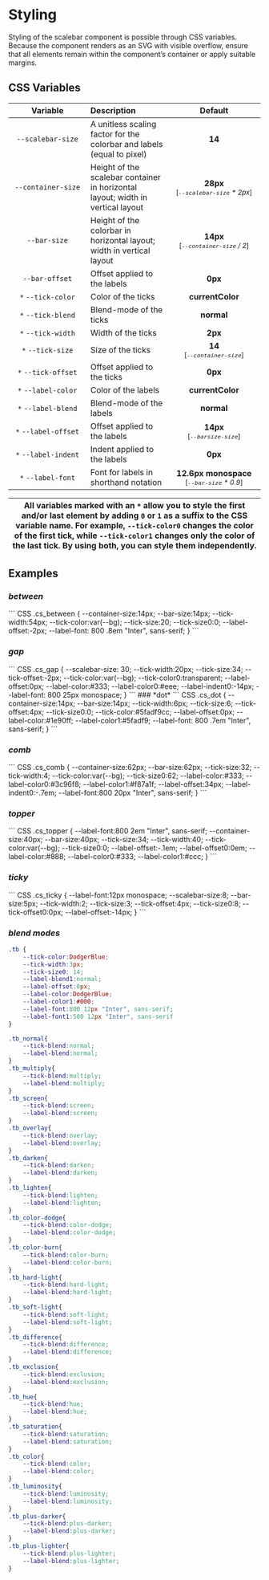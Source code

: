 # Styling

Styling of the scalebar component is possible through CSS variables. Because the
component renders as an SVG with visible overflow, ensure that all elements
remain within the component’s container or apply suitable margins.

## CSS Variables

| <div style="width:140px">Variable</div> | Description                                                                     |                 <div style="width:170px">Default</div>                  |
| :-------------------------------------: | :------------------------------------------------------------------------------ | :---------------------------------------------------------------------: |
|            `--scalebar-size`            | A unitless scaling factor for the colorbar and labels (equal to pixel)          |                                 **14**                                  |
|           `--container-size`            | Height of the scalebar container in horizontal layout; width in vertical layout |    **28px**<br> <small>[_`--scalebar-size`&nbsp;*&nbsp;2px_]</small>    |
|              `--bar-size`               | Height of the colorbar in horizontal layout; width in vertical layout           |    **14px**<br> <small>[_`--container-size`&nbsp;/&nbsp;2_]</small>     |
|             `--bar-offset`              | Offset applied to the labels                                                    |                                 **0px**                                 |
|           `*` `--tick-color`            | Color of the ticks                                                              |                            **currentColor**                             |  
|           `*` `--tick-blend`            | Blend-mode of the ticks                                                              |                            **normal**                             |
|           `*` `--tick-width`            | Width of the ticks                                                              |                                 **2px**                                 |
|            `*` `--tick-size`            | Size of the ticks                                                               |            **14**<br> <small>[_`--container-size`_]</small>             |
|           `*` `--tick-offset`           | Offset applied to the ticks                                                     |                                 **0px**                                 |
|           `*` `--label-color`           | Color of the labels                                                             |                             **currentColor**                             | 
|           `*` `--label-blend`           | Blend-mode of the labels                                                             |                            **normal**                             |
|          `*` `--label-offset`           | Offset applied to the labels                                                    |            **14px**<br> <small>[_`--barsize-size`_]</small>             |
|          `*` `--label-indent`           | Indent applied to the labels                                                    |                                 **0px**                                 |
|           `*` `--label-font`            | Font for labels in shorthand notation                                           | **12.6px monospace**<br><small>[_`--bar-size`&nbsp;*&nbsp;0.9_]</small> |

| All variables marked with an `*` allow you to style the first and/or last element by adding `0` or `1` as a suffix to the CSS variable name. For example, `--tick-color0` changes the color of the first tick, while `--tick-color1` changes only the color of the last tick. By using both, you can style them independently. |
| ------------------------------------------------------------------------------------------------------------------------------------------------------------------------------------------------------------------------------------------------------------------------------------------------------------------------------ |

## Examples

<style>
    :root {
        --bg:var(--vp-c-bg);
    }

</style>

### _between_

<dv-scalebar class="cs_between" colorClass="average" labels=",&#9664; 50%,&#9664; 75%,&#9664; 92%," colors ticks classes="0,.5,.75,.93,1"/>
<style>
    .cs_between {
        --container-size:14px;
        --bar-size:14px;
        --tick-width:54px;
        --tick-color:var(--bg);
        --tick-size:20;
        --tick-size0:0;
        --label-offset:-2px;
        --label-font: 800 .8em "Inter", sans-serif;
    }
</style>
``` CSS
    .cs_between {
        --container-size:14px;
        --bar-size:14px;
        --tick-width:54px;
        --tick-color:var(--bg);
        --tick-size:20;
        --tick-size0:0;
        --label-offset:-2px;
        --label-font: 800 .8em "Inter", sans-serif;
    }
```

### _gap_

<dv-scalebar class="cs_gap" colors="green,lightgray,red" colorClass="average" labels="low,mid,high" ticks classes="0,.25,.75,1"/>
<style>
    .cs_gap {
        --scalebar-size: 30;
        --tick-width:20px;
        --tick-size:34;
        --tick-offset:-2px;
        --tick-color:var(--bg);
        --tick-color0:transparent;
        --label-offset:0px;
        --label-color:#333;
        --label-color0:#eee;
        --label-indent0:-14px;
        --label-font: 800 25px monospace;
    }
</style>
``` CSS
    .cs_gap {
        --scalebar-size: 30;
        --tick-width:20px;
        --tick-size:34;
        --tick-offset:-2px;
        --tick-color:var(--bg);
        --tick-color0:transparent;
        --label-offset:0px;
        --label-color:#333;
        --label-color0:#eee;
        --label-indent0:-14px;
        --label-font: 800 25px monospace;
    }
```
### *dot*
<dv-scalebar class="cs_dot" colors="RdPu" colorCorrectLightness labels="100" ticks="11"/>
<style>
    .cs_dot {
        --container-size:14px;
        --bar-size:14px;
        --tick-width:6px;
        --tick-size:6;
        --tick-offset:4px;
        --tick-size0:0;
        --tick-color:#5fadf9cc;
        --label-offset:0px;
        --label-color:#1e90ff;
        --label-color1:#5fadf9;
        --label-font: 800 .7em "Inter", sans-serif;
    }
</style>
``` CSS
    .cs_dot {
        --container-size:14px;
        --bar-size:14px;
        --tick-width:6px;
        --tick-size:6;
        --tick-offset:4px;
        --tick-size0:0;
        --tick-color:#5fadf9cc;
        --label-offset:0px;
        --label-color:#1e90ff;
        --label-color1:#5fadf9;
        --label-font: 800 .7em "Inter", sans-serif;
    }
```

### _comb_

<dv-scalebar class="cs_comb" labels="&#9664; UV,380 to 700 nm,IR &#9654;" colors ticks="71"/>
<style>
    .cs_comb {
        --container-size:62px;
        --bar-size:62px;
        --tick-size:32;
        --tick-width:4;
        --tick-color:var(--bg);
        --tick-size0:62;
        --label-color:#333;
        --label-color0:#3c96f8;
        --label-color1:#f87a1f;
        --label-offset:34px;
        --label-indent0:-.7em;
        --label-font:800 20px "Inter", sans-serif;
    }
</style>
``` CSS
    .cs_comb {
        --container-size:62px;
        --bar-size:62px;
        --tick-size:32;
        --tick-width:4;
        --tick-color:var(--bg);
        --tick-size0:62;
        --label-color:#333;
        --label-color0:#3c96f8;
        --label-color1:#f87a1f;
        --label-offset:34px;
        --label-indent0:-.7em;
        --label-font:800 20px "Inter", sans-serif;
    }
```

### _topper_

<dv-scalebar class="cs_topper" labels="0,1,2,3,4,5,6" colors="Viridis" colorReverse ticks classes="6"/>
<style>
    .cs_topper {
        --label-font:800 2em "Inter", sans-serif;
        --container-size:40px;
        --bar-size:40px;
        --tick-size:34;
        --tick-width:40;
        --tick-color:var(--bg);
        --tick-size0:0;
        --label-offset:-.1em;
        --label-offset0:0em;
        --label-color:#888;
        --label-color0:#333;
        --label-color1:#ccc;
    }

</style>
``` CSS
    .cs_topper {
        --label-font:800 2em "Inter", sans-serif;
        --container-size:40px;
        --bar-size:40px;
        --tick-size:34;
        --tick-width:40;
        --tick-color:var(--bg);
        --tick-size0:0;
        --label-offset:-.1em;
        --label-offset0:0em;
        --label-color:#888;
        --label-color0:#333;
        --label-color1:#ccc;
    }
```

### _ticky_

<dv-scalebar class="cs_ticky" labels=",100" colors ticks="101"/>
<style>
    .cs_ticky {
        --label-font:12px monospace;
        --scalebar-size:8;
        --bar-size:5px;
        --tick-width:2;
        --tick-size:3;
        --tick-offset:4px;
        --tick-size0:8;
        --tick-offset0:0px;
        --label-offset:-14px;
    }

</style>
``` CSS
    .cs_ticky {
        --label-font:12px monospace;
        --scalebar-size:8;
        --bar-size:5px;
        --tick-width:2;
        --tick-size:3;
        --tick-offset:4px;
        --tick-size0:8;
        --tick-offset0:0px;
        --label-offset:-14px;
    }
```

### _blend modes_

<dv-scalebar class="tb tb_normal" colors="Viridis" ticks="5" labels="1,2,3,normal"/>
<dv-scalebar class="tb tb_multiply" colors="Viridis" ticks="5" labels="1,2,3,multiply"/>
<dv-scalebar class="tb tb_screen" colors="Viridis" ticks="5" labels="1,2,3,screen"/>
<dv-scalebar class="tb tb_overlay" colors="Viridis" ticks="5" labels="1,2,3,overlay"/>
<dv-scalebar class="tb tb_darken" colors="Viridis" ticks="5" labels="1,2,3,darken"/>
<dv-scalebar class="tb tb_lighten" colors="Viridis" ticks="5" labels="1,2,3,lighten"/>
<dv-scalebar class="tb tb_color-dodge" colors="Viridis" ticks="5" labels="1,2,3,color-dodge"/>
<dv-scalebar class="tb tb_color-burn" colors="Viridis" ticks="5" labels="1,2,3,color-burn"/>
<dv-scalebar class="tb tb_hard-light" colors="Viridis" ticks="5" labels="1,2,3,hard-light"/>
<dv-scalebar class="tb tb_soft-light" colors="Viridis" ticks="5" labels="1,2,3,soft-light"/>
<dv-scalebar class="tb tb_difference" colors="Viridis" ticks="5" labels="1,2,3,difference"/>
<dv-scalebar class="tb tb_exclusion" colors="Viridis" ticks="5" labels="1,2,3,exclusion"/>
<dv-scalebar class="tb tb_hue" colors="Viridis" ticks="5" labels="1,2,3,hue"/>
<dv-scalebar class="tb tb_saturation" colors="Viridis" ticks="5" labels="1,2,3,saturation"/>
<dv-scalebar class="tb tb_color" colors="Viridis" ticks="5" labels="1,2,3,color"/>
<dv-scalebar class="tb tb_luminosity" colors="Viridis" ticks="5" labels="1,2,3,luminosity"/>
<dv-scalebar class="tb tb_plus-darker" colors="Viridis" ticks="5" labels="1,2,3,plus-darker"/>
<dv-scalebar class="tb tb_plus-lighter" colors="Viridis" ticks="5" labels="1,2,3,plus-lighter"/>

<style>
.tb {
    --tick-color:DodgerBlue;
    --tick-width:3px;
    --tick-size0: 14;
    --label-blend1:normal;
    --label-offset:0px;
    --label-color:DodgerBlue;
    --label-color1:#000;
    --label-font:800 12px "Inter", sans-serif;
    --label-font1:500 12px "Inter", sans-serif
}

.tb_normal{
    --tick-blend:normal;
    --label-blend:normal;
}
.tb_multiply{
    --tick-blend:multiply;
    --label-blend:multiply;
}
.tb_screen{
    --tick-blend:screen;
    --label-blend:screen;
}
.tb_overlay{
    --tick-blend:overlay;
    --label-blend:overlay;
}
.tb_darken{
    --tick-blend:darken;
    --label-blend:darken;
}
.tb_lighten{
    --tick-blend:lighten;
    --label-blend:lighten;
}
.tb_color-dodge{
    --tick-blend:color-dodge;
    --label-blend:color-dodge;
}
.tb_color-burn{
    --tick-blend:color-burn;
    --label-blend:color-burn;
}
.tb_hard-light{
    --tick-blend:hard-light;
    --label-blend:hard-light;
}
.tb_soft-light{
    --tick-blend:soft-light;
    --label-blend:soft-light;
}
.tb_difference{
    --tick-blend:difference;
    --label-blend:difference;
}
.tb_exclusion{
    --tick-blend:exclusion;
    --label-blend:exclusion;
}
.tb_hue{
    --tick-blend:hue;
    --label-blend:hue;
}
.tb_saturation{
    --tick-blend:saturation;
    --label-blend:saturation;
}
.tb_color{
    --tick-blend:color;
    --label-blend:color;
}
.tb_luminosity{
    --tick-blend:luminosity;
    --label-blend:luminosity;
}
.tb_plus-darker{
    --tick-blend:plus-darker;
    --label-blend:plus-darker;
}
.tb_plus-lighter{
    --tick-blend:plus-lighter;
    --label-blend:plus-lighter;
}
</style>

```CSS
.tb {
    --tick-color:DodgerBlue;
    --tick-width:3px;
    --tick-size0: 14;
    --label-blend1:normal;
    --label-offset:0px;
    --label-color:DodgerBlue;
    --label-color1:#000;
    --label-font:800 12px "Inter", sans-serif;
    --label-font1:500 12px "Inter", sans-serif
}

.tb_normal{
    --tick-blend:normal;
    --label-blend:normal;
}
.tb_multiply{
    --tick-blend:multiply;
    --label-blend:multiply;
}
.tb_screen{
    --tick-blend:screen;
    --label-blend:screen;
}
.tb_overlay{
    --tick-blend:overlay;
    --label-blend:overlay;
}
.tb_darken{
    --tick-blend:darken;
    --label-blend:darken;
}
.tb_lighten{
    --tick-blend:lighten;
    --label-blend:lighten;
}
.tb_color-dodge{
    --tick-blend:color-dodge;
    --label-blend:color-dodge;
}
.tb_color-burn{
    --tick-blend:color-burn;
    --label-blend:color-burn;
}
.tb_hard-light{
    --tick-blend:hard-light;
    --label-blend:hard-light;
}
.tb_soft-light{
    --tick-blend:soft-light;
    --label-blend:soft-light;
}
.tb_difference{
    --tick-blend:difference;
    --label-blend:difference;
}
.tb_exclusion{
    --tick-blend:exclusion;
    --label-blend:exclusion;
}
.tb_hue{
    --tick-blend:hue;
    --label-blend:hue;
}
.tb_saturation{
    --tick-blend:saturation;
    --label-blend:saturation;
}
.tb_color{
    --tick-blend:color;
    --label-blend:color;
}
.tb_luminosity{
    --tick-blend:luminosity;
    --label-blend:luminosity;
}
.tb_plus-darker{
    --tick-blend:plus-darker;
    --label-blend:plus-darker;
}
.tb_plus-lighter{
    --tick-blend:plus-lighter;
    --label-blend:plus-lighter;
}
```
